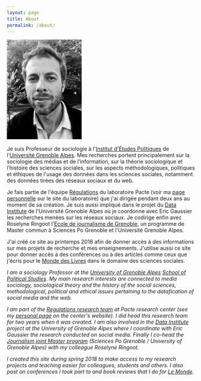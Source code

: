 ```yaml
---
layout: page
title: About
permalink: /about/
---
```


<img src="/img/27092013-IMG_1487-N&B-light.jpeg" width="200px">

Je suis Professeur de sociologie à l'[Institut d'Études Politiques](http://www.sciencespo-grenoble.fr/) de l'[Université Grenoble Alpes](https://www.communaute-univ-grenoble-alpes.fr/). Mes recherches portent principalement sur la sociologie des médias et de l’information, sur la théorie sociologique et l’histoire des sciences sociales, sur les aspects méthodologiques, politiques et éthiques de l'usage des données dans les sciences sociales, notamment des données tirées des réseaux sociaux et du web.

Je fais partie de l'équipe [Régulations](https://www.pacte-grenoble.fr/page/regulations) du laboratoire Pacte (voir ma [page personnelle](https://www.pacte-grenoble.fr/membres/gilles-bastin) sur le site du laboratoire) que j'ai dirigée pendant deux ans au moment de sa création. Je suis aussi impliqué dans le projet du [Data Institute](https://data-institute.univ-grenoble-alpes.fr/) de l'Université Grenoble Alpes où je coordonne avec Eric Gaussier les recherches menées sur les réseaux sociaux. Je codirige enfin avec Roselyne Ringoot l'[Ecole de journalisme de Grenoble](http://wwww.ejdg.fr), un programme de Master commun à Sciences Po Grenoble et l'Université Grenoble Alpes.

J'ai créé ce site au printemps 2018 afin de donner accès à des informations sur mes projets de recherche et mes enseignements. J'utilise aussi ce site pour donner accès à des conférences ou à des articles comme ceux que j'écris pour le [Monde des Livres](https://lemonde.fr/livres/) dans le domaine des sciences sociales.


<i>I am a sociology Professor at the [University of Grenoble Alpes](https://www.communaute-univ-grenoble-alpes.fr/) [School of Political Studies](http://www.sciencespo-grenoble.fr/). My main research interests are connected to media sociology, sociological theory and the history of the social sciences, methodological, political and ethical issues pertaining to the datafication of social media and the web.</i>

<i>I am part of the [Regulations research team](https://www.pacte-grenoble.fr/page/regulations) at Pacte research center (see my [personal page](https://www.pacte-grenoble.fr/membres/gilles-bastin) on the center's website). I did head this research team for two years when it was created. I am also involved in the [Data Institute](https://data-institute.univ-grenoble-alpes.fr/) project at the University of Grenoble Alpes where I coordinate with Eric Gaussier the research conducted on social media. Finally I co-head the [Journalism joint Master program](http://wwww.ejdg.fr) (Sciences Po Grenoble / University of Grenoble Alpes) with my colleague Roselyne Ringoot.</i>

<i>I created this site during spring 2018 to make access to my research projects and teaching easier for colleagues, students and others. I also post on conferences I took part to and book reviews that I do for [Le Monde](https://lemonde.fr/livres/).</i>
